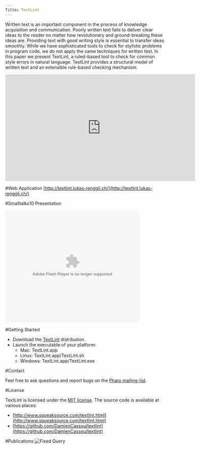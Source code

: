 ```yaml
---
Title: TextLint
---
```


Written text is an important component in the process of knowledge acquisition and communication. Poorly written text fails to deliver clear ideas to the reader no matter how revolutionary and ground-breaking these ideas are. Providing text with good writing style is essential to transfer ideas smoothly. While we have sophisticated tools to check for stylistic problems in program code, we do not apply the same techniques for written text. In this paper we present TextLint, a ruled-based tool to check for common style errors in natural language. TextLint provides a structural model of written text and an extensible rule-based checking mechanism.

<iframe src="http://player.vimeo.com/video/13736502" width="601" height="338" frameborder="0"></iframe>

#Web Application
[http://textlint.lukas-renggli.ch/](http://textlint.lukas-renggli.ch/)

#Smalltalks10 Presentation
<div style="width:425px" id="ss_5758863"><object id="sse5758863" width="425" height="355"><param name="movie" value="http://static.slidesharecdn.com/swf/ssplayer2.swf?doc=textlint-101112140815-phpapp02&stripped_title=text-lint&userName=renggli" /><param name="allowFullScreen" value="true"/><param name="allowScriptAccess" value="always"/><embed name="\__sse5758863" src="http://static.slidesharecdn.com/swf/ssplayer2.swf?doc=textlint-101112140815-phpapp02&stripped_title=text-lint&userName=renggli" type="application/x-shockwave-flash" allowscriptaccess="always" allowfullscreen="true" width="425" height="355"></embed></object></div>

#Getting Started

-  Download the [TextLint](http://source.lukas-renggli.ch/built/oneclick/TextLint-OneClick.zip) distribution.
-  Launch the executable of your platform:
	-  Mac: TextLint.app
	-  Linux: TextLint.app/TextLint.sh
	-  Windows: TextLint.app/TextLint.exe


#Contact

Feel free to ask questions and report bugs on the [Pharo mailing-list](http://lists.gforge.inria.fr/mailman/listinfo/pharo-project).

#License

TextLint is licensed under the [MIT license](http://en.wikipedia.org/wiki/MIT_License). The source code is available at various places:


-  [http://www.squeaksource.com/textlint.html](http://www.squeaksource.com/textlint.html)
-  [https://github.com/DamienCassou/textlint](https://github.com/DamienCassou/textlint)

#Publications
![Fixed Query](%base_url%/scgbib/fixedquery)
